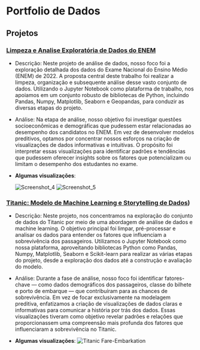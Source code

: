 # Portfolio de Dados


## Projetos
### [Limpeza e Analise Exploratória de Dados do ENEM](https://github.com/lureba/Enem-EDA-PT-BR)
- Descrição: Neste projeto de análise de dados, nosso foco foi a exploração detalhada dos dados do Exame Nacional do Ensino Médio (ENEM) de 2022. A proposta central deste trabalho foi realizar a limpeza, organização e subsequente análise desse vasto conjunto de dados. Utilizando o Jupyter Notebook como plataforma de trabalho, nos apoiamos em um conjunto robusto de bibliotecas de Python, incluindo Pandas, Numpy, Matplotlib, Seaborn e Geopandas, para conduzir as diversas etapas do projeto.
- Análise: Na etapa de análise, nosso objetivo foi investigar questões socioeconômicas e demográficas que pudessem estar relacionadas ao desempenho dos candidatos no ENEM. Em vez de desenvolver modelos preditivos, optamos por concentrar nossos esforços na criação de visualizações de dados informativas e intuitivas. O propósito foi interpretar essas visualizações para identificar padrões e tendências que pudessem oferecer insights sobre os fatores que potencializam ou limitam o desempenho dos estudantes no exame.
- **Algumas visualizações**:


  ![Screenshot_4](https://github.com/user-attachments/assets/cebfe15e-ec10-4dbc-9d58-a461a8aba80b)
  ![Screenshot_5](https://github.com/user-attachments/assets/cbb01771-8d2f-4966-b540-d3824895dad4)

### [Titanic: Modelo de Machine Learning e Storytelling de Dados](https://github.com/lureba/Titanic-PTBR))
- Descrição: Neste projeto, nos concentramos na exploração do conjunto de dados do Titanic por meio de uma abordagem de análise de dados e machine learning. O objetivo principal foi limpar, pré-processar e analisar os dados para entender os fatores que influenciam a sobrevivência dos passageiros. Utilizamos o Jupyter Notebook como nossa plataforma, aproveitando bibliotecas Python como Pandas, Numpy, Matplotlib, Seaborn e Scikit-learn para realizar as várias etapas do projeto, desde a exploração dos dados até a construção e avaliação do modelo.

- Análise: Durante a fase de análise, nosso foco foi identificar fatores-chave — como dados demográficos dos passageiros, classe do bilhete e porto de embarque — que contribuíram para as chances de sobrevivência. Em vez de focar exclusivamente na modelagem preditiva, enfatizamos a criação de visualizações de dados claras e informativas para comunicar a história por trás dos dados. Essas visualizações tiveram como objetivo revelar padrões e relações que proporcionassem uma compreensão mais profunda dos fatores que influenciaram a sobrevivência no Titanic.
  
- **Algumas visualizações**:
![Titanic Fare-Embarkation](https://github.com/user-attachments/assets/287fc8ee-3ae0-4d8b-ba78-05f5c791c01f)
